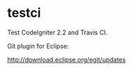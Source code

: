 testci
======

Test CodeIgniter 2.2 and Travis CI.


Git plugin for Eclipse:

http://download.eclipse.org/egit/updates
